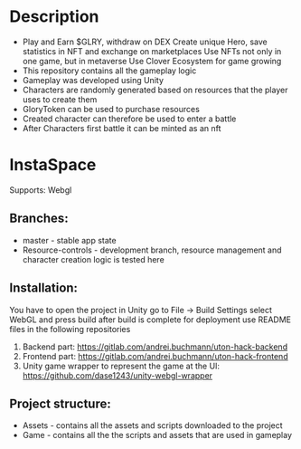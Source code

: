 # Description
* Play and Earn $GLRY, withdraw on DEX
 Create unique Hero, save statistics in NFT and exchange on marketplaces
 Use NFTs not only in one game, but in metaverse
 Use Clover Ecosystem for game growing
* This repository contains all the gameplay logic
* Gameplay was developed using Unity
* Characters are randomly generated based on resources that the player uses to create them
* GloryToken can be used to purchase resources
* Created character can therefore be used to enter a battle
* After Characters first battle it can be minted as an nft 

# InstaSpace

Supports: Webgl 

## Branches:

* master - stable app state
* Resource-controls - development branch, resource management and 
  character creation logic is tested here

## Installation:

You have to open the project in Unity go to File -> Build Settings 
select WebGL and press build after build is complete for deployment use 
README files in the following repositories
1. Backend part: https://gitlab.com/andrei.buchmann/uton-hack-backend
2. Frontend part: https://gitlab.com/andrei.buchmann/uton-hack-frontend
3. Unity game wrapper to represent the game at the UI: https://github.com/dase1243/unity-webgl-wrapper

## Project structure:

* Assets - contains all the assets and scripts downloaded to the project
* Game - contains all the the scripts and assets that are used in gameplay
